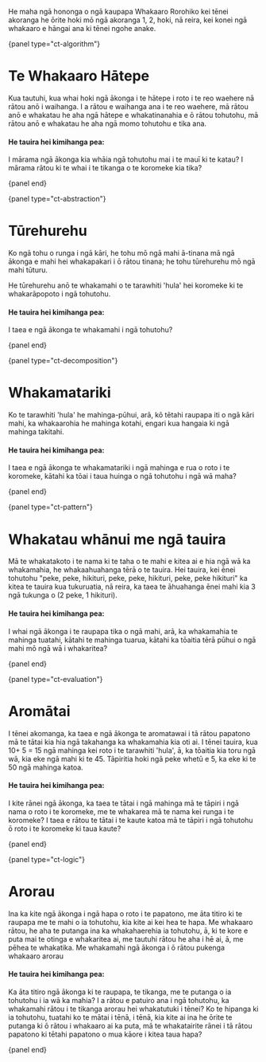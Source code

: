 He maha ngā hononga o ngā kaupapa Whakaaro Rorohiko kei tēnei akoranga he ōrite hoki mō ngā akoranga 1, 2, hoki, nā reira, kei konei ngā whakaaro e hāngai ana ki tēnei ngohe anake.

{panel type="ct-algorithm"}

# Te Whakaaro Hātepe

Kua tautuhi, kua whai hoki ngā ākonga i te hātepe i roto i te reo waehere nā rātou anō i waihanga. I a rātou e waihanga ana i te reo waehere, mā rātou anō e whakatau he aha ngā hātepe e whakatinanahia e ō rātou tohutohu, mā rātou anō e whakatau he aha ngā momo tohutohu e tika ana.

#### He tauira hei kimihanga pea:

I mārama ngā ākonga kia whāia ngā tohutohu mai i te mauī ki te katau? I mārama rātou ki te whai i te tikanga o te koromeke kia tika?

{panel end}

{panel type="ct-abstraction"}

# Tūrehurehu

Ko ngā tohu o runga i ngā kāri, he tohu mō ngā mahi ā-tinana mā ngā ākonga e mahi hei whakapakari i ō rātou tinana; he tohu tūrehurehu mō ngā mahi tūturu.

He tūrehurehu anō te whakamahi o te tarawhiti 'hula' hei koromeke ki te whakarāpopoto i ngā tohutohu.

#### He tauira hei kimihanga pea:

I taea e ngā ākonga te whakamahi i ngā tohutohu?

{panel end}

{panel type="ct-decomposition"}

# Whakamatariki

Ko te tarawhiti 'hula' he mahinga-pūhui, arā, kō tētahi raupapa iti o ngā kāri mahi, ka whakaarohia he mahinga kotahi, engari kua hangaia ki ngā mahinga takitahi.

#### He tauira hei kimihanga pea:

I taea e ngā ākonga te whakamatariki i ngā mahinga e rua o roto i te koromeke, kātahi ka tōai i taua huinga o ngā tohutohu i ngā wā maha?

{panel end}

{panel type="ct-pattern"}

# Whakatau whānui me ngā tauira

Mā te whakatakoto i te nama ki te taha o te mahi e kitea ai e hia ngā wā ka whakamahia, he whakaahuahanga tērā o te tauira. Hei tauira, kei ēnei tohutohu "peke, peke, hikituri, peke, peke, hikituri, peke, peke hikituri" ka kitea te tauira kua tukuruatia, nā reira, ka taea te āhuahanga ēnei mahi kia 3 ngā tukunga o (2 peke, 1 hikituri).

#### He tauira hei kimihanga pea:

I whai ngā ākonga i te raupapa tika o ngā mahi, arā, ka whakamahia te mahinga tuatahi, kātahi te mahinga tuarua, kātahi ka tōaitia tērā pūhui o ngā mahi mō ngā wā i whakaritea?

{panel end}

{panel type="ct-evaluation"}

# Aromātai

I tēnei akomanga, ka taea e ngā ākonga te aromatawai i tā rātou papatono mā te tātai kia hia ngā takahanga ka whakamahia kia oti ai. I tēnei tauira, kua 10+ 5 = 15 ngā mahinga kei roto i te tarawhiti 'hula', ā, ka tōaitia kia toru ngā wā, kia eke ngā mahi ki te 45. Tāpiritia hoki ngā peke whetū e 5, ka eke ki te 50 ngā mahinga katoa.

#### He tauira hei kimihanga pea:

I kite rānei ngā ākonga, ka taea te tātai i ngā mahinga mā te tāpiri i ngā nama o roto i te koromeke, me te whakarea mā te nama kei runga i te koromeke? I taea e rātou te tātai i te kaute katoa mā te tāpiri i ngā tohutohu ō roto i te koromeke ki taua kaute?

{panel end}

{panel type="ct-logic"}

# Arorau

Ina ka kite ngā ākonga i ngā hapa o roto i te papatono, me āta titiro ki te raupapa me te mahi o ia tohutohu, kia kite ai kei hea te hapa. Me whakaaro rātou, he aha te putanga ina ka whakahaerehia ia tohutohu, ā, ki te kore e puta mai te otinga e whakaritea ai, me tautuhi rātou he aha i hē ai, ā, me pēhea te whakatika. Me whakamahi ngā ākonga i ō rātou pukenga whakaaro arorau

#### He tauira hei kimihanga pea:

Ka āta titiro ngā ākonga ki te raupapa, te tikanga, me te putanga o ia tohutohu i ia wā ka mahia? I a rātou e patuiro ana i ngā tohutohu, ka whakamahi rātou i te tikanga arorau hei whakatutuki i tēnei? Ko te hipanga ki ia tohutohu, tuatahi ko te mātai i tēnā, i tēnā, kia kite ai ina he ōrite te putanga ki ō rātou i whakaaro ai ka puta, mā te whakatairite rānei i tā rātou papatono ki tētahi papatono o mua kāore i kitea taua hapa?

{panel end}